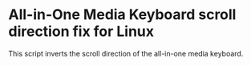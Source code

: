 # All-in-One Media Keyboard scroll direction fix for Linux
This script inverts the scroll direction of the all-in-one media keyboard.
